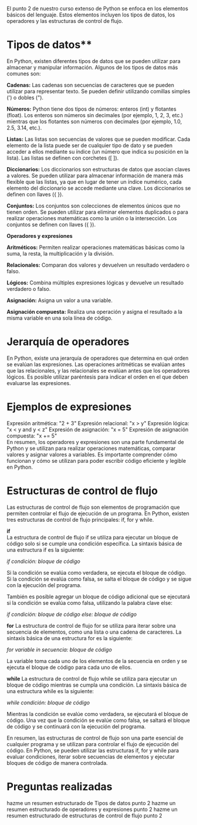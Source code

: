 El punto 2 de nuestro curso extenso de Python se enfoca en los elementos básicos del lenguaje. Estos elementos incluyen los tipos de datos, los operadores y las estructuras de control de flujo.

# Tipos de datos** 

 
En Python, existen diferentes tipos de datos que se pueden utilizar para almacenar y manipular información. Algunos de los tipos de datos más comunes son:

**Cadenas:** Las cadenas son secuencias de caracteres que se pueden utilizar para representar texto. Se pueden definir utilizando comillas simples (') o dobles (").

**Números:** Python tiene dos tipos de números: enteros (int) y flotantes (float). Los enteros son números sin decimales (por ejemplo, 1, 2, 3, etc.) mientras que los flotantes son números con decimales (por ejemplo, 1.0, 2.5, 3.14, etc.).

**Listas:** Las listas son secuencias de valores que se pueden modificar. Cada elemento de la lista puede ser de cualquier tipo de dato y se pueden acceder a ellos mediante su índice (un número que indica su posición en la lista). Las listas se definen con corchetes ([ ]).

**Diccionarios:** Los diccionarios son estructuras de datos que asocian claves a valores. Se pueden utilizar para almacenar información de manera más flexible que las listas, ya que en lugar de tener un índice numérico, cada elemento del diccionario se accede mediante una clave. Los diccionarios se definen con llaves ({ }).

**Conjuntos:** Los conjuntos son colecciones de elementos únicos que no tienen orden. Se pueden utilizar para eliminar elementos duplicados o para realizar operaciones matemáticas como la unión o la intersección. Los conjuntos se definen con llaves ({ }).

**Operadores y expresiones** 

**Aritméticos:** Permiten realizar operaciones matemáticas básicas como la suma, la resta, la multiplicación y la división.

**Relacionales:** Comparan dos valores y devuelven un resultado verdadero o falso.

**Lógicos:** Combina múltiples expresiones lógicas y devuelve un resultado verdadero o falso.

**Asignación:** Asigna un valor a una variable.

**Asignación compuesta:** Realiza una operación y asigna el resultado a la misma variable en una sola línea de código.

# Jerarquía de operadores
En Python, existe una jerarquía de operadores que determina en qué orden se evalúan las expresiones. Las operaciones aritméticas se evalúan antes que las relacionales, y las relacionales se evalúan antes que los operadores lógicos. Es posible utilizar paréntesis para indicar el orden en el que deben evaluarse las expresiones.

# Ejemplos de expresiones
Expresión aritmética: "2 + 3"
Expresión relacional: "x > y"
Expresión lógica: "x < y and y < z"
Expresión de asignación: "x = 5"
Expresión de asignación compuesta: "x += 5"  
En resumen, los operadores y expresiones son una parte fundamental de Python y se utilizan para realizar operaciones matemáticas, comparar valores y asignar valores a variables. Es importante comprender cómo funcionan y cómo se utilizan para poder escribir código eficiente y legible en Python.

# Estructuras de control de flujo
Las estructuras de control de flujo son elementos de programación que permiten controlar el flujo de ejecución de un programa. En Python, existen tres estructuras de control de flujo principales: if, for y while.

**if**  
La estructura de control de flujo if se utiliza para ejecutar un bloque de código solo si se cumple una condición específica. La sintaxis básica de una estructura if es la siguiente:

*if condición:*
    *bloque de código*

Si la condición se evalúa como verdadera, se ejecuta el bloque de código. Si la condición se evalúa como falsa, se salta el bloque de código y se sigue con la ejecución del programa.

También es posible agregar un bloque de código adicional que se ejecutará si la condición se evalúa como falsa, utilizando la palabra clave else:

*if condición:*
    *bloque de código*
*else:*
    *bloque de código*

**for**
La estructura de control de flujo for se utiliza para iterar sobre una secuencia de elementos, como una lista o una cadena de caracteres. La sintaxis básica de una estructura for es la siguiente:

*for variable in secuencia:*
    *bloque de código*

La variable toma cada uno de los elementos de la secuencia en orden y se ejecuta el bloque de código para cada uno de ellos.

**while**
La estructura de control de flujo while se utiliza para ejecutar un bloque de código mientras se cumpla una condición. La sintaxis básica de una estructura while es la siguiente:

*while condición:*
    *bloque de código*

Mientras la condición se evalúe como verdadera, se ejecutará el bloque de código. Una vez que la condición se evalúe como falsa, se saltará el bloque de código y se continuará con la ejecución del programa.

En resumen, las estructuras de control de flujo son una parte esencial de cualquier programa y se utilizan para controlar el flujo de ejecución del código. En Python, se pueden utilizar las estructuras if, for y while para evaluar condiciones, iterar sobre secuencias de elementos y ejecutar bloques de código de manera controlada.




# Preguntas realizadas
hazme un resumen estructurado de Tipos de datos punto 2 
hazme un resumen estructurado de operadores y expresiones punto 2 
hazme un resumen estructurado de estructuras de control de flujo punto 2 

